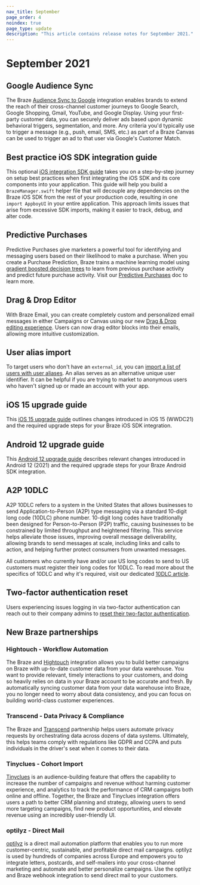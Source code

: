 ```yaml
---
nav_title: September
page_order: 4
noindex: true
page_type: update
description: "This article contains release notes for September 2021."
---
```


# September 2021

## Google Audience Sync

The Braze [Audience Sync to Google]({{site.baseurl}}/partners/canvas_steps/google_audience_sync/) integration enables brands to extend the reach of their cross-channel customer journeys to Google Search, Google Shopping, Gmail, YouTube, and Google Display. Using your first-party customer data, you can securely deliver ads based upon dynamic behavioral triggers, segmentation, and more. Any criteria you'd typically use to trigger a message (e.g., push, email, SMS, etc.) as part of a Braze Canvas can be used to trigger an ad to that user via Google's Customer Match.

## Best practice iOS SDK integration guide

This optional [iOS integration SDK guide]({{site.baseurl}}/developer_guide/platform_integration_guides/swift/initial_sdk_setup/overviewios_sdk_integration/) takes you on a step-by-step journey on setup best practices when first integrating the iOS SDK and its core components into your application. This guide will help you build a `BrazeManager.swift` helper file that will decouple any dependencies on the Braze iOS SDK from the rest of your production code, resulting in one `import AppboyUI` in your entire application. This approach limits issues that arise from excessive SDK imports, making it easier to track, debug, and alter code. 

## Predictive Purchases

Predictive Purchases give marketers a powerful tool for identifying and messaging users based on their likelihood to make a purchase. When you create a Purchase Prediction, Braze trains a machine learning model using [gradient boosted decision trees](https://en.wikipedia.org/wiki/Gradient_boosting) to learn from previous purchase activity and predict future purchase activity. Visit our [Predictive Purchases]({{site.baseurl}}/user_guide/predictive_suite/predictive_purchases/) doc to learn more. 

## Drag & Drop Editor

With Braze Email, you can create completely custom and personalized email messages in either Campaigns or Canvas using our new [Drag & Drop editing experience]({{site.baseurl}}/user_guide/message_building_by_channel/email/drag_and_drop/overview/). Users can now drag editor blocks into their emails, allowing more intuitive customization. 

## User alias import

To target users who don't have an `external_id`, you can [import a list of users with user aliases]({{site.baseurl}}/user_guide/data_and_analytics/user_data_collection/user_import/#import-with-user-alias). An alias serves as an alternative unique user identifier. It can be helpful if you are trying to market to anonymous users who haven't signed up or made an account with your app. 

## iOS 15 upgrade guide

This [iOS 15 upgrade guide]({{site.baseurl}}/developer_guide/platform_integration_guides/ios/ios_15/) outlines changes introduced in iOS 15 (WWDC21) and the required upgrade steps for your Braze iOS SDK integration.

## Android 12 upgrade guide

This [Android 12 upgrade guide]({{site.baseurl}}/developer_guide/platform_integration_guides/android/android_12/) describes relevant changes introduced in Android 12 (2021) and the required upgrade steps for your Braze Android SDK integration.

## A2P 10DLC

A2P 10DLC refers to a system in the United States that allows businesses to send Application-to-Person (A2P) type messaging via a standard 10-digit long code (10DLC) phone number. 10-digit long codes have traditionally been designed for Person-to-Person (P2P) traffic, causing businesses to be constrained by limited throughput and heightened filtering. This service helps alleviate those issues, improving overall message deliverability, allowing brands to send messages at scale, including links and calls to action, and helping further protect consumers from unwanted messages. 

All customers who currently have and/or use US long codes to send to US customers must register their long codes for 10DLC. To read more about the specifics of 10DLC and why it's required, visit our dedicated [10DLC article]({{site.baseurl}}/user_guide/message_building_by_channel/sms/phone_numbers/10dlc/).

## Two-factor authentication reset

Users experiencing issues logging in via two-factor authentication can reach out to their company admins to [reset their two-factor authentication]({{site.baseurl}}/user_guide/administrative/company_settings/security_settings/#user-authetication-reset).

## New Braze partnerships

### Hightouch - Workflow Automation

The Braze and [Hightouch]({{site.baseurl}}/partners/data_and_infrastructure_agility/workflow_automation/hightouch/) integration allows you to build better campaigns on Braze with up-to-date customer data from your data warehouse. You want to provide relevant, timely interactions to your customers, and doing so heavily relies on data in your Braze account to be accurate and fresh. By automatically syncing customer data from your data warehouse into Braze, you no longer need to worry about data consistency, and you can focus on building world-class customer experiences.

### Transcend - Data Privacy & Compliance

The Braze and [Transcend]({{site.baseurl}}/partners/data_and_infrastructure_agility/data_privacy/transcend/) partnership helps users automate privacy requests by orchestrating data across dozens of data systems. Ultimately, this helps teams comply with regulations like GDPR and CCPA and puts individuals in the driver's seat when it comes to their data.

### Tinyclues - Cohort Import

[Tinyclues]({{site.baseurl}}/partners/data_and_infrastructure_agility/cohort_import/tinyclues/) is an audience-building feature that offers the capability to increase the number of campaigns and revenue without harming customer experience, and analytics to track the performance of CRM campaigns both online and offline. Together, the Braze and Tinyclues integration offers users a path to better CRM planning and strategy, allowing users to send more targeting campaigns, find new product opportunities, and elevate revenue using an incredibly user-friendly UI.

### optilyz - Direct Mail

[optilyz]({{site.baseurl}}/partners/additional_channels_and_extensions/direct_mail/optilyz/) is a direct mail automation platform that enables you to run more customer-centric, sustainable, and profitable direct mail campaigns. optilyz is used by hundreds of companies across Europe and empowers you to integrate letters, postcards, and self-mailers into your cross-channel marketing and automate and better personalize campaigns. Use the optilyz and Braze webhook integration to send direct mail to your customers.